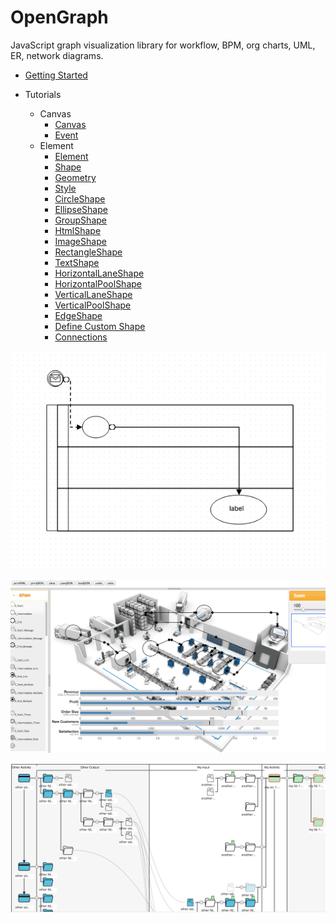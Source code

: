 OpenGraph
=========

JavaScript graph visualization library for workflow, BPM, org charts, UML, ER, network diagrams.

 - [Getting Started](document/getting-start.md)
 
 - Tutorials
   - Canvas
      - [Canvas](document/canvas.md)
      - [Event](document/event.md)
   - Element
      - [Element](document/element.md)
      - [Shape](document/shape.md)
      - [Geometry](document/geometry.md)
      - [Style](document/style.md)
      - [CircleShape](document/circleshape.md)
      - [EllipseShape](document/ellipseshape.md)
      - [GroupShape](document/groupshape.md)
      - [HtmlShape](document/htmlshape.md)
      - [ImageShape](document/imageshape.md)
      - [RectangleShape](document/rectangleshape.md)
      - [TextShape](document/textshape.md)
      - [HorizontalLaneShape](document/horizontallaneshape.md)
      - [HorizontalPoolShape](document/horizontalpoolshape.md)
      - [VerticalLaneShape](document/verticallaneshape.md)
      - [VerticalPoolShape](document/verticalpoolshape.md)
      - [EdgeShape](document/edgeshape.md)
      - [Define Custom Shape](document/define-custom-shape.md)
      - [Connections](document/connections.md)

<p align="center">
  <img src="./document/images/bpmn.png" />
</p>
<p align="center">
  <img src="./document/images/factory.png" />
</p>
<p align="center">
  <img src="./document/images/tree.png" />
</p>
